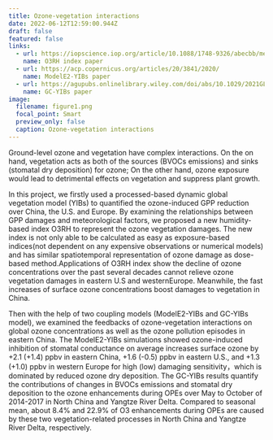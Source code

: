 ```yaml
---
title: Ozone-vegetation interactions
date: 2022-06-12T12:59:00.944Z
draft: false
featured: false
links:
  - url: https://iopscience.iop.org/article/10.1088/1748-9326/abecbb/meta
    name: O3RH index paper
  - url: https://acp.copernicus.org/articles/20/3841/2020/
    name: ModelE2-YIBs paper
  - url: https://agupubs.onlinelibrary.wiley.com/doi/abs/10.1029/2021GL093814
    name: GC-YIBs paper
image:
  filename: figure1.png
  focal_point: Smart
  preview_only: false
  caption: Ozone-vegetation interactions
---
```

Ground-level ozone and vegetation have complex interactions. On the on hand, vegetation acts as both of the sources (BVOCs emissions) and sinks (stomatal dry deposition) for ozone; On the other hand, ozone exposure would lead to detrimental effects on vegetation and suppress plant growth. 

In this project, we firstly used a processed-based dynamic global vegetation model (YIBs) to quantified the ozone-induced GPP reduction over China, the U.S. and Europe. By examining the relationships between GPP damages and meteorological factors,  we proposed a new humidity-based index O3RH to represent the ozone vegetation damages. The new index is not only able to be calculated as easy as exposure-based indices(not dependent on any expensive observations or numerical models) and has similar spatiotemporal representation of ozone damage as dose-based method.Applications of O3RH index show the decline of ozone concentrations over the past several decades cannot relieve ozone vegetation damages in eastern U.S and westernEurope. Meanwhile, the fast increases of surface ozone concentrations boost damages to vegetation in China.

Then with the help of two coupling models (ModelE2-YIBs and GC-YIBs model), we examined the feedbacks of ozone-vegetation interactions on global ozone concentrations as well as the ozone pollution episodes in eastern China. The ModelE2-YIBs simulations showed  ozone-induced inhibition of stomatal conductance on average increases surface ozone by +2.1 (+1.4) ppbv in eastern China, +1.6 (-0.5) ppbv in eastern U.S., and +1.3 (+1.0) ppbv in western Europe for high (low) damaging sensitivity，which is dominated by reduced ozone dry deposition. The GC-YIBs results quantify the contributions of changes in BVOCs emissions and stomatal dry deposition to the ozone enhancements during OPEs over May to October of 2014-2017 in North China and Yangtze River Delta. Compared to seasonal mean, about 8.4% and 22.9% of O3 enhancements during OPEs are caused by these two vegetation-related processes in North China and Yangtze River Delta, respectively.